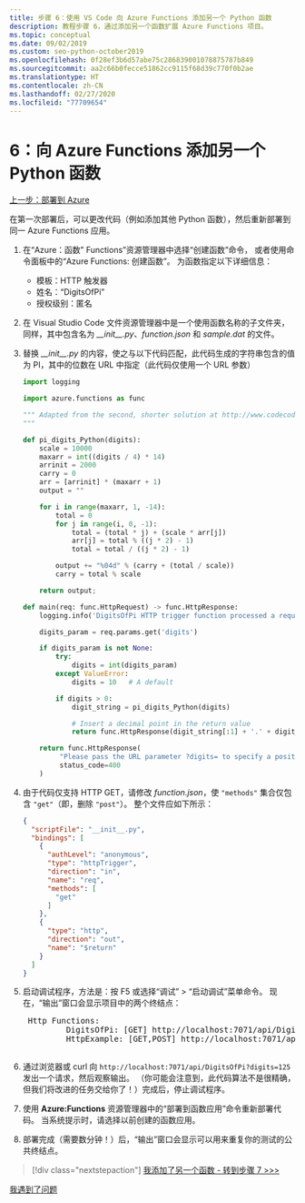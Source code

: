 ```yaml
---
title: 步骤 6：使用 VS Code 向 Azure Functions 添加另一个 Python 函数
description: 教程步骤 6，通过添加另一个函数扩展 Azure Functions 项目。
ms.topic: conceptual
ms.date: 09/02/2019
ms.custom: seo-python-october2019
ms.openlocfilehash: 0f28ef3b6d57abe75c286839001078875787b849
ms.sourcegitcommit: aa2c66b0fecce51862cc9115f68d39c770f0b2ae
ms.translationtype: HT
ms.contentlocale: zh-CN
ms.lasthandoff: 02/27/2020
ms.locfileid: "77709654"
---
```

# <a name="6-add-a-second-python-function-to-azure-functions"></a>6：向 Azure Functions 添加另一个 Python 函数

[上一步：部署到 Azure](tutorial-vs-code-serverless-python-05.md)

在第一次部署后，可以更改代码（例如添加其他 Python 函数），然后重新部署到同一 Azure Functions 应用。

1. 在“Azure：函数”  Functions”资源管理器中选择“创建函数”命令，  或者使用命令面板中的“Azure Functions:  创建函数”。 为函数指定以下详细信息：

    - 模板：HTTP 触发器
    - 姓名：“DigitsOfPi”
    - 授权级别：匿名

1. 在 Visual Studio Code 文件资源管理器中是一个使用函数名称的子文件夹，同样，其中包含名为 *\_\_init\_\_.py*、*function.json* 和 *sample.dat* 的文件。

1. 替换 *\_\_init\_\_.py* 的内容，使之与以下代码匹配，此代码生成的字符串包含的值为 PI，其中的位数在 URL 中指定（此代码仅使用一个 URL 参数）

    ```python
    import logging

    import azure.functions as func

    """ Adapted from the second, shorter solution at http://www.codecodex.com/wiki/Calculate_digits_of_pi#Python
    """

    def pi_digits_Python(digits):
        scale = 10000
        maxarr = int((digits / 4) * 14)
        arrinit = 2000
        carry = 0
        arr = [arrinit] * (maxarr + 1)
        output = ""

        for i in range(maxarr, 1, -14):
            total = 0
            for j in range(i, 0, -1):
                total = (total * j) + (scale * arr[j])
                arr[j] = total % ((j * 2) - 1)
                total = total / ((j * 2) - 1)

            output += "%04d" % (carry + (total / scale))
            carry = total % scale

        return output;

    def main(req: func.HttpRequest) -> func.HttpResponse:
        logging.info('DigitsOfPi HTTP trigger function processed a request.')

        digits_param = req.params.get('digits')

        if digits_param is not None:
            try:
                digits = int(digits_param)
            except ValueError:
                digits = 10   # A default

            if digits > 0:
                digit_string = pi_digits_Python(digits)

                # Insert a decimal point in the return value
                return func.HttpResponse(digit_string[:1] + '.' + digit_string[1:])

        return func.HttpResponse(
             "Please pass the URL parameter ?digits= to specify a positive number of digits.",
             status_code=400
        )
    ```

1. 由于代码仅支持 HTTP GET，请修改 *function.json*，使 `"methods"` 集合仅包含 `"get"`（即，删除 `"post"`）。 整个文件应如下所示：

    ```json
    {
      "scriptFile": "__init__.py",
      "bindings": [
        {
          "authLevel": "anonymous",
          "type": "httpTrigger",
          "direction": "in",
          "name": "req",
          "methods": [
            "get"
          ]
        },
        {
          "type": "http",
          "direction": "out",
          "name": "$return"
        }
      ]
    }
    ```

1. 启动调试程序，方法是：按 F5 或选择“调试”   >   “启动调试”菜单命令。 现在，“输出”窗口会显示项目中的两个终结点： 

    <pre>
    Http Functions:
            DigitsOfPi: [GET] http://localhost:7071/api/DigitsOfPi
            HttpExample: [GET,POST] http://localhost:7071/api/HttpExample
    </pre>

1. 通过浏览器或 curl 向 `http://localhost:7071/api/DigitsOfPi?digits=125` 发出一个请求，然后观察输出。 （你可能会注意到，此代码算法不是很精确，但我们将改进的任务交给你了！）完成后，停止调试程序。

1. 使用  **Azure:Functions** 资源管理器中的“部署到函数应用”命令重新部署代码。 当系统提示时，请选择以前创建的函数应用。

1. 部署完成（需要数分钟！）后，“输出”窗口会显示可以用来重复你的测试的公共终结点。 

> [!div class="nextstepaction"]
> [我添加了另一个函数 - 转到步骤 7 >>>](tutorial-vs-code-serverless-python-07.md)

[我遇到了问题](https://www.research.net/r/PWZWZ52?tutorial=vscode-functions-python&step=06-second-function)

